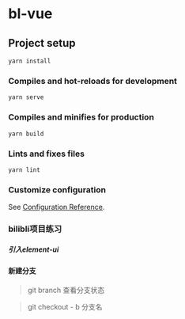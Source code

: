 # bl-vue

## Project setup
```
yarn install
```

### Compiles and hot-reloads for development
```
yarn serve
```

### Compiles and minifies for production
```
yarn build
```

### Lints and fixes files
```
yarn lint
```

### Customize configuration
See [Configuration Reference](https://cli.vuejs.org/config/).

### bilibli项目练习

##### 引入element-ui

#### 新建分支
>git branch 查看分支状态

>git checkout - b 分支名 
